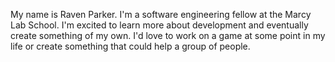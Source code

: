 My name is Raven Parker. I'm a software engineering fellow at the Marcy Lab
School. I'm excited to learn more about development and eventually create 
something of my own. I'd love to work on a game at some point in my life or 
create something that could help a group of people.
